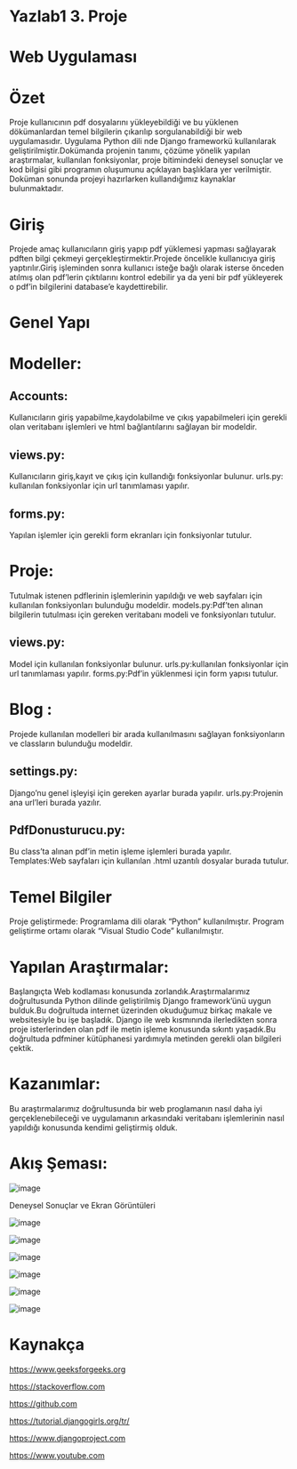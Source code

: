 # Yazlab1 3. Proje    

# Web Uygulaması  

# Özet
Proje kullanıcının pdf dosyalarını yükleyebildiği ve bu yüklenen dökümanlardan temel bilgilerin çıkarılıp sorgulanabildiği bir web uygulamasıdır. Uygulama Python dili nde Django frameworkü kullanılarak geliştirilmiştir.Dokümanda projenin tanımı, çözüme yönelik yapılan araştırmalar, kullanılan fonksiyonlar, proje bitimindeki deneysel sonuçlar ve kod bilgisi gibi programın oluşumunu açıklayan başlıklara yer verilmiştir. Doküman sonunda projeyi hazırlarken kullandığımız kaynaklar bulunmaktadır.
# Giriş
Projede amaç kullanıcıların giriş yapıp pdf yüklemesi yapması sağlayarak pdften bilgi çekmeyi gerçekleştirmektir.Projede öncelikle kullanıcıya giriş yaptırılır.Giriş işleminden sonra kullanıcı isteğe bağlı olarak isterse önceden atılmış olan pdf’lerin çıktılarını kontrol edebilir ya da yeni bir pdf yükleyerek o pdf’in bilgilerini database’e kaydettirebilir.


# Genel Yapı

# Modeller:
## Accounts: 
Kullanıcıların giriş yapabilme,kaydolabilme ve çıkış yapabilmeleri için gerekli olan veritabanı işlemleri ve html bağlantılarını sağlayan bir modeldir.
## views.py: 
Kullanıcıların giriş,kayıt ve çıkış için kullandığı fonksiyonlar bulunur. urls.py: kullanılan fonksiyonlar için url tanımlaması yapılır.
## forms.py:
Yapılan işlemler için gerekli form ekranları için fonksiyonlar tutulur.

# Proje:
Tutulmak istenen pdflerinin işlemlerinin yapıldığı ve web sayfaları için kullanılan fonksiyonları bulunduğu modeldir.
models.py:Pdf’ten alınan bilgilerin tutulması için gereken veritabanı modeli ve fonksiyonları tutulur.

## views.py:
Model için kullanılan fonksiyonlar bulunur. urls.py:kullanılan fonksiyonlar için url tanımlaması yapılır. forms.py:Pdf’in yüklenmesi için form yapısı tutulur.
# Blog : 
Projede kullanılan modelleri bir arada kullanılmasını sağlayan fonksiyonların ve classların bulunduğu modeldir.
## settings.py:
Django’nu genel işleyişi için gereken ayarlar burada yapılır. 
urls.py:Projenin ana url’leri burada yazılır.

## PdfDonusturucu.py:
Bu class’ta alınan pdf’in metin işleme işlemleri burada yapılır. Templates:Web sayfaları için kullanılan .html uzantılı dosyalar burada tutulur.

# Temel Bilgiler
Proje geliştirmede:
Programlama dili olarak “Python” kullanılmıştır.
Program geliştirme ortamı olarak “Visual Studio Code” kullanılmıştır.

# Yapılan Araştırmalar:
Başlangıçta Web kodlaması konusunda zorlandık.Araştırmalarımız doğrultusunda Python dilinde geliştirilmiş Django framework’ünü uygun bulduk.Bu doğrultuda internet üzerinden okuduğumuz birkaç makale ve websitesiyle bu işe başladık.
Django ile web kısmınında ilerledikten sonra proje isterlerinden olan pdf ile metin işleme konusunda sıkıntı yaşadık.Bu doğrultuda pdfminer kütüphanesi yardımıyla metinden gerekli olan bilgileri çektik.

# Kazanımlar:
Bu araştırmalarımız doğrultusunda bir web proglamanın nasıl daha iyi gerçeklenebileceği ve uygulamanın arkasındaki veritabanı işlemlerinin nasıl yapıldığı konusunda kendimi geliştirmiş olduk.

# Akış Şeması:

![image](https://user-images.githubusercontent.com/58952369/180186469-e840e858-15c9-43f4-9e11-9d3a65e4b7a8.png)

Deneysel Sonuçlar ve Ekran Görüntüleri

![image](https://user-images.githubusercontent.com/58952369/180186522-15275788-495a-4ec7-b60a-5fdf655af1d7.png)


![image](https://user-images.githubusercontent.com/58952369/180186555-faaae661-2b78-40c8-a0e8-6a7ed0492f87.png)


![image](https://user-images.githubusercontent.com/58952369/180186571-cdc5ed74-a059-4813-a541-b833d2fc3190.png)


![image](https://user-images.githubusercontent.com/58952369/180186608-27b3036b-f22b-466d-bfae-feb40c417dd5.png)


![image](https://user-images.githubusercontent.com/58952369/180186646-6ec8f378-8c34-4e58-a75f-5fb3083acce1.png)


![image](https://user-images.githubusercontent.com/58952369/180186686-69bba0c9-8919-4ace-93f7-e918fe395aa1.png)





# Kaynakça 
https://www.geeksforgeeks.org 

https://stackoverflow.com 

https://github.com 

https://tutorial.djangogirls.org/tr/ 

https://www.djangoproject.com 

https://www.youtube.com
